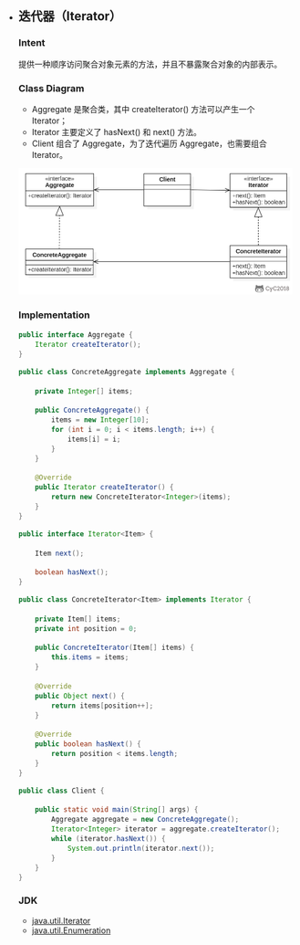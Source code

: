 - ## 迭代器（Iterator）

  ### Intent

  提供一种顺序访问聚合对象元素的方法，并且不暴露聚合对象的内部表示。

  ### Class Diagram

  - Aggregate 是聚合类，其中 createIterator() 方法可以产生一个 Iterator；
  - Iterator 主要定义了 hasNext() 和 next() 方法。
  - Client 组合了 Aggregate，为了迭代遍历 Aggregate，也需要组合 Iterator。

  ![image](../image/89292ae1-5f13-44dc-b508-3f035e80bf89-1590215471786.png)

  ### Implementation

  ```java
  public interface Aggregate {
      Iterator createIterator();
  }
  ```

  ```java
  public class ConcreteAggregate implements Aggregate {
  
      private Integer[] items;
  
      public ConcreteAggregate() {
          items = new Integer[10];
          for (int i = 0; i < items.length; i++) {
              items[i] = i;
          }
      }
  
      @Override
      public Iterator createIterator() {
          return new ConcreteIterator<Integer>(items);
      }
  }
  ```

  ```java
  public interface Iterator<Item> {
  
      Item next();
  
      boolean hasNext();
  }
  ```

  ```java
  public class ConcreteIterator<Item> implements Iterator {
  
      private Item[] items;
      private int position = 0;
  
      public ConcreteIterator(Item[] items) {
          this.items = items;
      }
  
      @Override
      public Object next() {
          return items[position++];
      }
  
      @Override
      public boolean hasNext() {
          return position < items.length;
      }
  }
  ```

  ```java
  public class Client {
  
      public static void main(String[] args) {
          Aggregate aggregate = new ConcreteAggregate();
          Iterator<Integer> iterator = aggregate.createIterator();
          while (iterator.hasNext()) {
              System.out.println(iterator.next());
          }
      }
  }
  ```

  ### JDK

  - [java.util.Iterator](http://docs.oracle.com/javase/8/docs/api/java/util/Iterator.html)
  - [java.util.Enumeration](http://docs.oracle.com/javase/8/docs/api/java/util/Enumeration.html)
